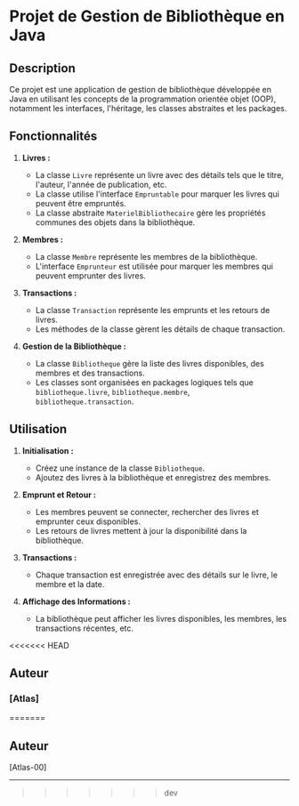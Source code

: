 # Projet de Gestion de Bibliothèque en Java

## Description

Ce projet est une application de gestion de bibliothèque développée en Java en utilisant les concepts de la programmation orientée objet (OOP), notamment les interfaces, l'héritage, les classes abstraites et les packages.

## Fonctionnalités

1. **Livres :**

   - La classe `Livre` représente un livre avec des détails tels que le titre, l'auteur, l'année de publication, etc.
   - La classe utilise l'interface `Empruntable` pour marquer les livres qui peuvent être empruntés.
   - La classe abstraite `MaterielBibliothecaire` gère les propriétés communes des objets dans la bibliothèque.

2. **Membres :**

   - La classe `Membre` représente les membres de la bibliothèque.
   - L'interface `Emprunteur` est utilisée pour marquer les membres qui peuvent emprunter des livres.

3. **Transactions :**

   - La classe `Transaction` représente les emprunts et les retours de livres.
   - Les méthodes de la classe gèrent les détails de chaque transaction.

4. **Gestion de la Bibliothèque :**
   - La classe `Bibliotheque` gère la liste des livres disponibles, des membres et des transactions.
   - Les classes sont organisées en packages logiques tels que `bibliotheque.livre`, `bibliotheque.membre`, `bibliotheque.transaction`.

## Utilisation

1. **Initialisation :**

   - Créez une instance de la classe `Bibliotheque`.
   - Ajoutez des livres à la bibliothèque et enregistrez des membres.

2. **Emprunt et Retour :**

   - Les membres peuvent se connecter, rechercher des livres et emprunter ceux disponibles.
   - Les retours de livres mettent à jour la disponibilité dans la bibliothèque.

3. **Transactions :**

   - Chaque transaction est enregistrée avec des détails sur le livre, le membre et la date.

4. **Affichage des Informations :**
   - La bibliothèque peut afficher les livres disponibles, les membres, les transactions récentes, etc.

<<<<<<< HEAD
## Auteur

### [Atlas]
=======

## Auteur

[Atlas-00]

---
>>>>>>> dev

